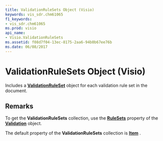 ```yaml
---
title: ValidationRuleSets Object (Visio)
keywords: vis_sdr.chm61065
f1_keywords:
- vis_sdr.chm61065
ms.prod: visio
api_name:
- Visio.ValidationRuleSets
ms.assetid: f08d7f04-13ec-8175-2aa6-94b0b67ee76b
ms.date: 06/08/2017
---
```



# ValidationRuleSets Object (Visio)

Includes a  **[ValidationRuleSet](Visio.ValidationRuleSet.md)** object for each validation rule set in the document.


## Remarks

To get the  **ValidationRuleSets** collection, use the **[RuleSets](Visio.Validation.RuleSets.md)** property of the **[Validation](Visio.Validation.md)** object.

The default property of the  **ValidationRuleSets** collection is **[Item](Visio.ValidationRuleSets.Item.md)** .


